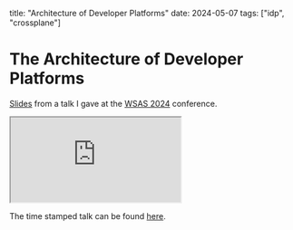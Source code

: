 title: "Architecture of Developer Platforms"
date: 2024-05-07
tags: ["idp", "crossplane"]
# The Architecture of Developer Platforms

[Slides](https://gamma.app/docs/The-Architecture-of-Developer-Platforms-u7lwqt5m6q6ucl0) from a talk I gave at the [WSAS 2024](https://youtu.be/D2EjyyA5gZQ?t=15452) conference.

<iframe src="https://gamma.app/embed/u7lwqt5m6q6ucl0" style={{width: '100%', height: '500px'}} allow="fullscreen" title="The Architecture of Developer Platforms"></iframe>


<!-- truncate -->

The time stamped talk can be found [here](https://youtu.be/D2EjyyA5gZQ?t=15452).
